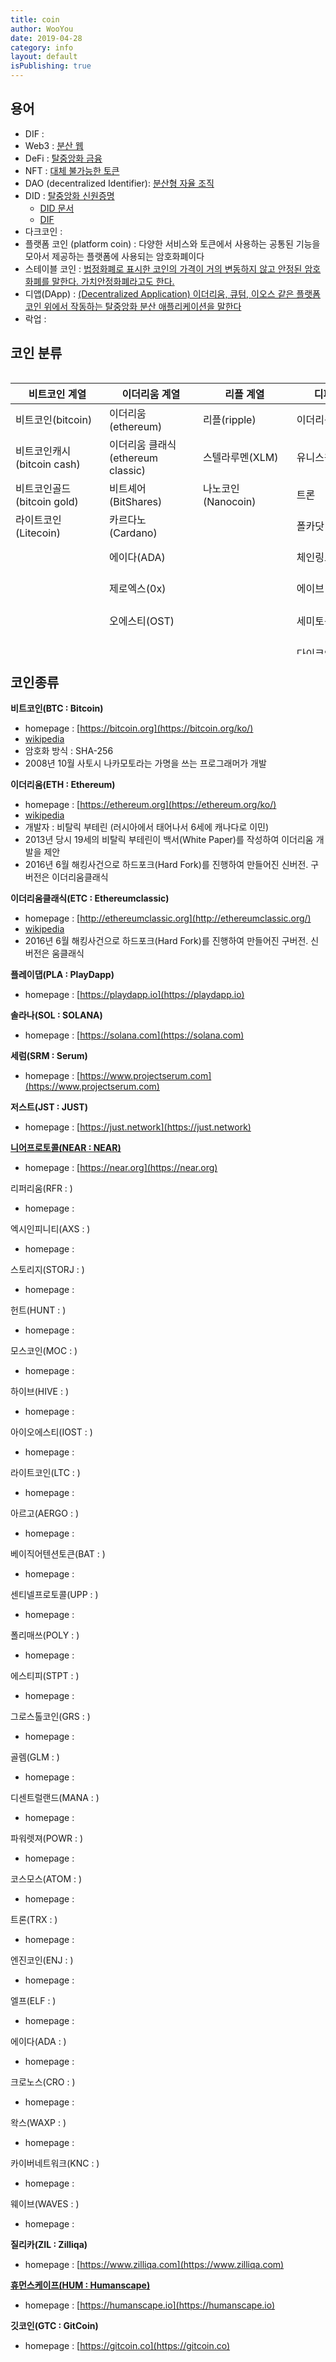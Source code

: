 ```yaml
---
title: coin
author: WooYou
date: 2019-04-28
category: info
layout: default
isPublishing: true
---
```


용어
---------------
+ DIF : 
+ Web3 : [분산 웹](https://web3.foundation/)  
+ DeFi : [탈중앙화 금융](https://en.wikipedia.org/wiki/Decentralized_finance)  
+ NFT : [대체 불가능한 토큰](https://en.wikipedia.org/wiki/Non-fungible_token)  
+ DAO (decentralized Identifier): [분산형 자율 조직](https://en.wikipedia.org/wiki/Decentralized_autonomous_organization)
+ DID : [탈중앙화 신원증명](https://ko.wikipedia.org/wiki/%ED%83%88%EC%A4%91%EC%95%99%ED%99%94_%EC%8B%A0%EC%9B%90%EC%A6%9D%EB%AA%85)  
  + [DID 문서](https://ssimeetupkorea.github.io/did-core/#introduction)
  + [DIF](https://identity.foundation/)
+ 다크코인 :
+ 플랫폼 코인 (platform coin) : 다양한 서비스와 토큰에서 사용하는 공통된 기능을 모아서 제공하는 플랫폼에 사용되는 암호화폐이다 
+ 스테이블 코인 :  [법정화폐로 표시한 코인의 가격이 거의 변동하지 않고 안정된 암호화폐를 말한다. 가치안정화폐라고도 한다.](http://wiki.hash.kr/index.php/%EC%8A%A4%ED%85%8C%EC%9D%B4%EB%B8%94%EC%BD%94%EC%9D%B8)
+ 디앱(DApp) : [(Decentralized Application) 이더리움, 큐텀, 이오스 같은 플랫폼 코인 위에서 작동하는 탈중앙화 분산 애플리케이션을 말한다](http://wiki.hash.kr/index.php/%EB%94%94%EC%95%B1)
+ 락업 : 

코인 분류
------------------

<div style="overflow: auto;max-height : 450px;" >
<table style="width: 1950px;">
<colgroup>
<col style="width: 150px" />
<col style="width: 150px" />
<col style="width: 150px" />
<col style="width: 150px" />
<col style="width: 150px" />
<col style="width: 150px" />
<col style="width: 150px" />
<col style="width: 150px" />
<col style="width: 150px" />
<col style="width: 150px" />
<col style="width: 150px" />
<col style="width: 150px" />
<col style="width: 150px" />
</colgroup>
<thead style="position:sticky;top : 0;">
    <tr>
        <th>비트코인 계열</th><th>이더리움 계열</th><th>리플 계열</th><th>디파이 코인</th><th>did 코인</th>
        <th>nft 코인</th><th>다크 코인</th><th>플랫폼 코인</th><th>유틸리티 코인</th><th>스테이블 코인</th>
        <th>결제 코인</th><th>중국 코인</th><th>한국 코인</th>
    </tr>
</thead>
<tbody>
    <tr>
        <td>비트코인(bitcoin)</td><td>이더리움(ethereum)</td><td>리플(ripple)</td><td>이더리움</td><td>메타디움</td>
        <td>쎄타토큰</td><td>모네로(Monero)</td><td>이오스(EOS)</td><td>스팀(steem)</td><td>테더 (Tether, 텐더, USDT)</td>
        <td>크립토닷컴</td><td>네오(NEO)</td><td>엠블(MVL)</td>
    </tr>
    <tr>
        <td>비트코인캐시(bitcoin cash)</td><td>이더리움 클래식(ethereum classic)</td><td>스텔라루멘(XLM)</td><td>유니스왑 </td><td>아이콘 </td>
        <td>칠리즈 </td><td>대시(Dash)</td><td>리스크(Lisk)</td><td>오미세고(OmiseGo)</td><td>True USD(트루USD, TUSD)</td>
        <td>텐엑스(TenX)</td><td>큐텀(QTUM) 또는 퀀텀(Quantum)</td><td>밀크(MLK)</td>
    </tr>
    <tr>
        <td>비트코인골드(bitcoin gold)</td><td>비트셰어(BitShares)</td><td>나노코인(Nanocoin)</td><td>트론</td><td>바이오패스포트 </td>
        <td>엔진 </td><td>지캐시(ZCash)</td><td>아크(Ark)</td><td>시아코인(Siacoin)</td><td>제미니달러(Gemini Dollar)</td>
        <td>펀디엑스(Pundi X)</td><td>트론(Tron)</td><td>아이콘(ICON)</td>
    </tr>
    <tr>
        <td>라이트코인(Litecoin)</td><td>카르다노(Cardano)</td><td></td><td>폴카닷</td><td>온톨로지</td>
        <td>디센트럴랜드 </td><td>코모도(Komodo)</td><td>웨이브즈(Waves)</td><td>골렘(Golem)</td><td>스팀달러 (Steem Dollars)</td>
        <td>퓨즈엑스(FuzeX)</td><td>바이텀(Bytom)</td><td>블루웨일(Bluewhale)</td>
    </tr>
    <tr>
        <td></td><td>에이다(ADA)</td><td></td><td>체인링크</td><td>메디블록</td>
        <td>플로우 </td><td>버지(Verge)</td><td>아이오타(IOTA)</td><td>디피니티(Dfinity)</td><td>테라(Terra)</td>
        <td>다빈치코인(Davinci Coin)</td><td>온톨로지(Ontology)</td><td>위블락(WeBloc)</td>
    </tr>
    <tr>
        <td></td><td>제로엑스(0x)</td><td></td><td>에이브</td><td>피르마체인</td>
        <td>왁스</td><td></td><td>이오스트(IOST)</td><td>파퓰러스(Populous)</td><td>앵커토큰(ANKR)</td>
        <td>유비코인(UBcoin)</td><td>엘프(Aelf)</td><td>보스코인(BOS coin)</td>
    </tr>
    <tr>
        <td></td><td>오에스티(OST)</td><td></td><td>세미토큰 테라</td><td>람다 </td>
        <td></td><td></td><td>넴(NEM)</td><td>파워렛저(PowerLedger)</td><td>리브라(Libra) (=디엠, diem)</td>
        <td>WPLUS(WPLUS)</td><td>비체인(VeChain)</td><td>컬러코인(colorcoin)</td>
    </tr>
    <tr>
        <td></td><td></td><td></td><td>다이코인</td><td>휴먼스케이프 </td>
        <td></td><td></td><td>젬(XEM)</td><td>이머코인(Emercoin)</td><td></td>
        <td></td><td>지엑스체인(GXChain)</td><td>에이치닥(Hdac)</td>
    </tr>
    <tr>
        <td></td><td></td><td></td><td>연 파이낸스</td><td></td>
        <td></td><td></td><td>스트라티스(Stratis)</td><td>디지바이트(DigiByte)</td><td></td>
        <td></td><td>루프링(Loopring)</td><td>플레이어원(Playerone)</td>
    </tr>
    <tr>
        <td></td><td></td><td></td><td>스와이프</td><td></td>
        <td></td><td></td><td>테조스(Tezos)</td><td>시빅(Civic)</td><td></td>
        <td></td><td>유토큰(YOU token)</td><td>메디블록(Mediblock)</td>
    </tr>
    <tr>
        <td></td><td></td><td></td><td>저스트</td><td></td>
        <td></td><td></td><td>하이퍼캐시(Hcash)</td><td>기프토(Gifto)</td><td></td>
        <td></td><td>월튼체인(Waltonchain)</td><td>알파콘(Alphacon)</td>
    </tr>
    <tr>
        <td></td><td></td><td></td><td></td><td></td>
        <td></td><td></td><td>네뷸러스(Nebulas)</td><td>어거(Augur)</td><td></td>
        <td></td><td></td><td>애스톤(Aston)</td>
    </tr>
    <tr>
        <td></td><td></td><td></td><td></td><td></td>
        <td></td><td></td><td>디크레드(Decred)</td><td>왁스(Wax)</td><td></td>
        <td></td><td></td><td>모파스(MoFAS)</td>
    </tr>
    <tr>
        <td></td><td></td><td></td><td></td><td></td>
        <td></td><td></td><td>애터니티(Aeternity)</td><td>체인링크(Chainlink)</td><td></td>
        <td></td><td></td><td>팝체인(Popchain)</td>
    </tr>
    <tr>
        <td></td><td></td><td></td><td></td><td></td>
        <td></td><td></td><td>에스디체인(SDchain)</td><td>트라도브(Tradove)</td><td></td>
        <td></td><td></td><td>인슈어리움(ISR)</td>
    </tr>
    <tr>
        <td></td><td></td><td></td><td></td><td></td>
        <td></td><td></td><td>아이온(AION)</td><td>에토스(Ethos)</td><td></td>
        <td></td><td></td><td>인코디움(incodium)</td>
    </tr>
    <tr>
        <td></td><td></td><td></td><td></td><td></td>
        <td></td><td></td><td>마켓피크(PEAK)</td><td>링크코인(Link Coin)</td><td></td>
        <td></td><td></td><td>모스트코인(MostCoin)</td>
    </tr>
    <tr>
        <td></td><td></td><td></td><td></td><td></td>
        <td></td><td></td><td>BOSAGORA(BOA)</td><td>코박토큰(Cobak Token)</td><td></td>
        <td></td><td></td><td></td>
    </tr>
</tbody>
</table>
</div>



코인종류
------------------
**비트코인(BTC : Bitcoin)**
+ homepage : [https://bitcoin.org](https://bitcoin.org/ko/)
+ [wikipedia](https://ko.wikipedia.org/wiki/%EB%B9%84%ED%8A%B8%EC%BD%94%EC%9D%B8)
+ 암호화 방식 : SHA-256 
+ 2008년 10월 사토시 나카모토라는 가명을 쓰는 프로그래머가 개발

**이더리움(ETH : Ethereum)**
+ homepage : [https://ethereum.org](https://ethereum.org/ko/)
+ [wikipedia](https://ko.wikipedia.org/wiki/%EC%9D%B4%EB%8D%94%EB%A6%AC%EC%9B%80)
+ 개발자 : 비탈릭 부테린 (러시아에서 태어나서 6세에 캐나다로 이민)
+ 2013년 당시 19세의 비탈릭 부테린이 백서(White Paper)를 작성하여 이더리움 개발을 제안
+ 2016년 6월 해킹사건으로 하드포크(Hard Fork)를 진행하여 만들어진 신버전. 구버전은 이더리움클래식

**이더리움클래식(ETC : Ethereumclassic)**
+ homepage : [http://ethereumclassic.org](http://ethereumclassic.org/)
+ [wikipedia](https://ko.wikipedia.org/wiki/%EC%9D%B4%EB%8D%94%EB%A6%AC%EC%9B%80_%ED%81%B4%EB%9E%98%EC%8B%9D)
+ 2016년 6월 해킹사건으로 하드포크(Hard Fork)를 진행하여 만들어진 구버전. 신버전은 움클래식

**플레이댑(PLA : PlayDapp)**  
+ homepage : [https://playdapp.io](https://playdapp.io)

**솔라나(SOL : SOLANA)**
+ homepage : [https://solana.com](https://solana.com)

**세럼(SRM : Serum)**
+ homepage : [https://www.projectserum.com](https://www.projectserum.com)

**저스트(JST : JUST)**
+ homepage : [https://just.network](https://just.network)

[**니어프로토콜(NEAR : NEAR)**](/economy/coin/near.html)
+ homepage : [https://near.org](https://near.org)

리퍼리움(RFR : )
+ homepage :

엑시인피니티(AXS : )
+ homepage :

스토리지(STORJ : )
+ homepage :

헌트(HUNT : )
+ homepage :

모스코인(MOC : )
+ homepage :

하이브(HIVE : )
+ homepage :

아이오에스티(IOST : )
+ homepage :

라이트코인(LTC : )
+ homepage :

아르고(AERGO : )
+ homepage :

베이직어텐션토큰(BAT : )
+ homepage :

센티넬프로토콜(UPP : )
+ homepage :

폴리매쓰(POLY : )
+ homepage :

에스티피(STPT : )
+ homepage :

그로스톨코인(GRS : )
+ homepage :

골렘(GLM : )
+ homepage :

디센트럴랜드(MANA : )
+ homepage :

파워렛져(POWR : )
+ homepage :

코스모스(ATOM : )
+ homepage :

트론(TRX : )
+ homepage :

엔진코인(ENJ : )
+ homepage :

엘프(ELF : )
+ homepage :

에이다(ADA : )
+ homepage :

크로노스(CRO : )
+ homepage :

왁스(WAXP : )
+ homepage :

카이버네트워크(KNC : )
+ homepage :

웨이브(WAVES : )
+ homepage :

**질리카(ZIL : Zilliqa)**
+ homepage : [https://www.zilliqa.com](https://www.zilliqa.com)

[**휴먼스케이프(HUM : Humanscape)**](/economy/coin/humanscape.html)
+ homepage : [https://humanscape.io](https://humanscape.io)

**깃코인(GTC : GitCoin)**
+ homepage : [https://gitcoin.co](https://gitcoin.co)
